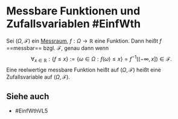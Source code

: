 # Messbare Funktionen und Zufallsvariablen #EinfWth
Sei $(\Omega,\mathscr{F})$ ein [Messraum](Einf.%20Wtheo/Definitions/sigma-Algebra.md), $f:\Omega\to\mathbb{R}$ eine Funktion. Dann heißt $f$ ==messbar== bzgl. $\mathscr{F}$, genau dann wenn 
$$\forall_{x\in\mathbb{R}}:\{f\leq x\}:=\{\omega\in\Omega:f(\omega)\leq x\}=f^{-1}((-\infty,x])\in\mathscr{F}.$$
Eine reelwertige messbare Funktion heißt auf $(\Omega,\mathscr{F})$ heißt eine Zufallsvariable auf $(\Omega,\mathscr{F})$.
## Siehe auch
- #EinfWthVL5